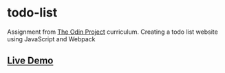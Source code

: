 # todo-list

Assignment from [The Odin Project](https://www.theodinproject.com/lessons/node-path-javascript-todo-list) curriculum. Creating a todo list website using JavaScript and Webpack

## [Live Demo](https://thabomoloi.github.io/todo-list/)
